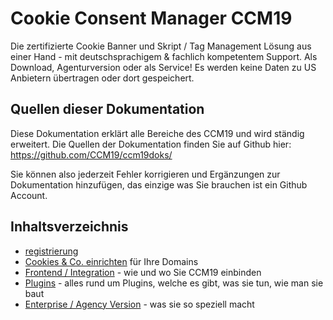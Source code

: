 # Cookie Consent Manager CCM19

Die zertifizierte Cookie Banner und Skript / Tag Management Lösung aus einer Hand - mit deutschsprachigem & fachlich kompetentem Support. Als Download, Agenturversion oder als Service! Es werden keine Daten zu US Anbietern übertragen oder dort gespeichert.

## Quellen dieser Dokumentation

Diese Dokumentation erklärt alle Bereiche des CCM19 und wird ständig erweitert. Die Quellen der Dokumentation finden Sie auf Github hier: <https://github.com/CCM19/ccm19doks/>

Sie können also jederzeit Fehler korrigieren und Ergänzungen zur Dokumentation hinzufügen, das einzige was Sie brauchen ist ein Github Account.

## Inhaltsverzeichnis

- [registrierung](https://app.nuclino.com/t/b/c2180eb2-6234-492c-89c5-1d06c431b3df)
- [Cookies & Co. einrichten](/erste_schritte/onboarding-complete/) für Ihre Domains
- [Frontend / Integration](/frontend/frontend/) - wie und wo Sie CCM19 einbinden
- [Plugins](/plugins/plugins/) - alles rund um Plugins, welche es gibt, was sie tun, wie man sie baut
- [Enterprise / Agency Version](/agency-version/agency/) - was sie so speziell macht
